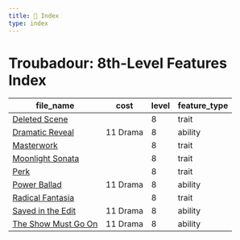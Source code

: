 ```yaml
---
title: 📑 Index
type: index
---
```


# Troubadour: 8th-Level Features Index

| file_name                                             | cost     | level | feature_type |
| ----------------------------------------------------- | -------- | ----- | ------------ |
| [Deleted Scene](../Deleted%20Scene)                   |          | 8     | trait        |
| [Dramatic Reveal](../Dramatic%20Reveal)               | 11 Drama | 8     | ability      |
| [Masterwork](../Masterwork)                           |          | 8     | trait        |
| [Moonlight Sonata](../Moonlight%20Sonata)             |          | 8     | trait        |
| [Perk](../Perk)                                       |          | 8     | trait        |
| [Power Ballad](../Power%20Ballad)                     | 11 Drama | 8     | ability      |
| [Radical Fantasia](../Radical%20Fantasia)             |          | 8     | trait        |
| [Saved in the Edit](../Saved%20in%20the%20Edit)       | 11 Drama | 8     | ability      |
| [The Show Must Go On](../The%20Show%20Must%20Go%20On) | 11 Drama | 8     | ability      |
